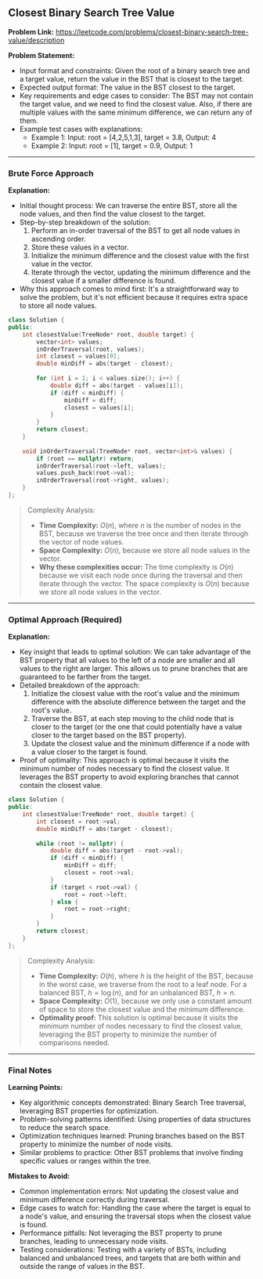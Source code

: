 ## Closest Binary Search Tree Value

**Problem Link:** https://leetcode.com/problems/closest-binary-search-tree-value/description

**Problem Statement:**
- Input format and constraints: Given the root of a binary search tree and a target value, return the value in the BST that is closest to the target.
- Expected output format: The value in the BST closest to the target.
- Key requirements and edge cases to consider: The BST may not contain the target value, and we need to find the closest value. Also, if there are multiple values with the same minimum difference, we can return any of them.
- Example test cases with explanations:
  - Example 1: Input: root = [4,2,5,1,3], target = 3.8, Output: 4
  - Example 2: Input: root = [1], target = 0.9, Output: 1

---

### Brute Force Approach

**Explanation:**
- Initial thought process: We can traverse the entire BST, store all the node values, and then find the value closest to the target.
- Step-by-step breakdown of the solution:
  1. Perform an in-order traversal of the BST to get all node values in ascending order.
  2. Store these values in a vector.
  3. Initialize the minimum difference and the closest value with the first value in the vector.
  4. Iterate through the vector, updating the minimum difference and the closest value if a smaller difference is found.
- Why this approach comes to mind first: It's a straightforward way to solve the problem, but it's not efficient because it requires extra space to store all node values.

```cpp
class Solution {
public:
    int closestValue(TreeNode* root, double target) {
        vector<int> values;
        inOrderTraversal(root, values);
        int closest = values[0];
        double minDiff = abs(target - closest);
        
        for (int i = 1; i < values.size(); i++) {
            double diff = abs(target - values[i]);
            if (diff < minDiff) {
                minDiff = diff;
                closest = values[i];
            }
        }
        return closest;
    }
    
    void inOrderTraversal(TreeNode* root, vector<int>& values) {
        if (root == nullptr) return;
        inOrderTraversal(root->left, values);
        values.push_back(root->val);
        inOrderTraversal(root->right, values);
    }
};
```

> Complexity Analysis:
> - **Time Complexity:** $O(n)$, where $n$ is the number of nodes in the BST, because we traverse the tree once and then iterate through the vector of node values.
> - **Space Complexity:** $O(n)$, because we store all node values in the vector.
> - **Why these complexities occur:** The time complexity is $O(n)$ because we visit each node once during the traversal and then iterate through the vector. The space complexity is $O(n)$ because we store all node values in the vector.

---

### Optimal Approach (Required)

**Explanation:**
- Key insight that leads to optimal solution: We can take advantage of the BST property that all values to the left of a node are smaller and all values to the right are larger. This allows us to prune branches that are guaranteed to be farther from the target.
- Detailed breakdown of the approach:
  1. Initialize the closest value with the root's value and the minimum difference with the absolute difference between the target and the root's value.
  2. Traverse the BST, at each step moving to the child node that is closer to the target (or the one that could potentially have a value closer to the target based on the BST property).
  3. Update the closest value and the minimum difference if a node with a value closer to the target is found.
- Proof of optimality: This approach is optimal because it visits the minimum number of nodes necessary to find the closest value. It leverages the BST property to avoid exploring branches that cannot contain the closest value.

```cpp
class Solution {
public:
    int closestValue(TreeNode* root, double target) {
        int closest = root->val;
        double minDiff = abs(target - closest);
        
        while (root != nullptr) {
            double diff = abs(target - root->val);
            if (diff < minDiff) {
                minDiff = diff;
                closest = root->val;
            }
            if (target < root->val) {
                root = root->left;
            } else {
                root = root->right;
            }
        }
        return closest;
    }
};
```

> Complexity Analysis:
> - **Time Complexity:** $O(h)$, where $h$ is the height of the BST, because in the worst case, we traverse from the root to a leaf node. For a balanced BST, $h = \log(n)$, and for an unbalanced BST, $h = n$.
> - **Space Complexity:** $O(1)$, because we only use a constant amount of space to store the closest value and the minimum difference.
> - **Optimality proof:** This solution is optimal because it visits the minimum number of nodes necessary to find the closest value, leveraging the BST property to minimize the number of comparisons needed.

---

### Final Notes

**Learning Points:**
- Key algorithmic concepts demonstrated: Binary Search Tree traversal, leveraging BST properties for optimization.
- Problem-solving patterns identified: Using properties of data structures to reduce the search space.
- Optimization techniques learned: Pruning branches based on the BST property to minimize the number of node visits.
- Similar problems to practice: Other BST problems that involve finding specific values or ranges within the tree.

**Mistakes to Avoid:**
- Common implementation errors: Not updating the closest value and minimum difference correctly during traversal.
- Edge cases to watch for: Handling the case where the target is equal to a node's value, and ensuring the traversal stops when the closest value is found.
- Performance pitfalls: Not leveraging the BST property to prune branches, leading to unnecessary node visits.
- Testing considerations: Testing with a variety of BSTs, including balanced and unbalanced trees, and targets that are both within and outside the range of values in the BST.